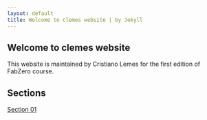 ```yaml
---
layout: default
title: Welcome to clemes website | by Jekyll
---
```


## Welcome to clemes website

This website is maintained by Cristiano Lemes for the first edition of FabZero course.

## Sections

[Section 01](section01)

